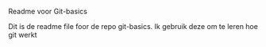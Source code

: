 Readme voor Git-basics

Dit is de readme file foor de repo git-basics. Ik gebruik deze om te leren hoe git werkt